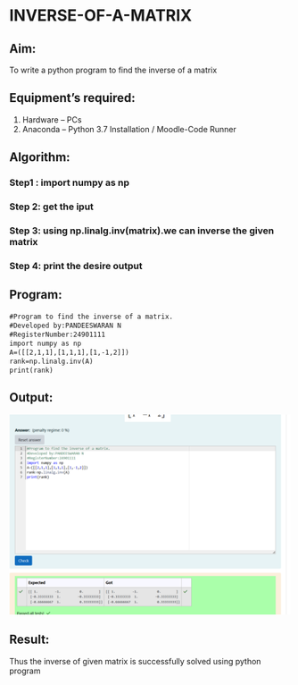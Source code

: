 # INVERSE-OF-A-MATRIX
## Aim:
To write a python program to find the inverse of a matrix
## Equipment’s required:
1. 	Hardware – PCs
2. 	Anaconda – Python 3.7 Installation / Moodle-Code Runner
## Algorithm:
### Step1 : import numpy as np
### Step 2: get the iput
### Step 3: using np.linalg.inv(matrix).we can inverse the given matrix
### Step 4: print the desire output

## Program:
```
#Program to find the inverse of a matrix.
#Developed by:PANDEESWARAN N 
#RegisterNumber:24901111
import numpy as np
A=([[2,1,1],[1,1,1],[1,-1,2]])
rank=np.linalg.inv(A)
print(rank)
```
## Output:
![output](<Screenshot 2024-10-27 105036.png>)
## Result:
Thus the inverse of given matrix is successfully solved using python program

